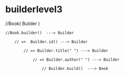 # builderlevel3

//Book( Builder )

    //Book.builder()  ---> Builder
    
        // =>  Builder.id() ---> Builder
        
            // => Builder.title(" ") ---> Builder
            
                // => Builder.author(" ") ---> Builder
                
                    // Builder.build()  ---> Book
